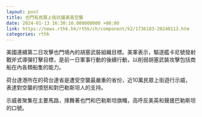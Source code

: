 ```yaml
---
layout: post
title: 也門有民眾上街抗議美英空襲
date: 2024-01-13 16:30:10.000000000 +08:00
link: https://news.rthk.hk/rthk/ch/component/k2/1736103-20240113.htm
categories: rthk
---
```


美國連續第二日攻擊也門境內的胡塞武裝組織目標。美軍表示，驅逐艦卡尼號發射戰斧式導彈打擊目標，是前一日軍事行動的後續行動，以削弱胡塞武裝攻擊包括商船在內各類船隻的能力。

荷台達港所在的荷台達省是遭受空襲最嚴重的省份，近10萬民眾上街遊行示威，表達對空襲的憤怒和對巴勒斯坦人的支持。

示威者聚集在主要馬路，揮舞著也門和巴勒斯坦旗幟，高呼反美英和聲援巴勒斯坦的口號。
